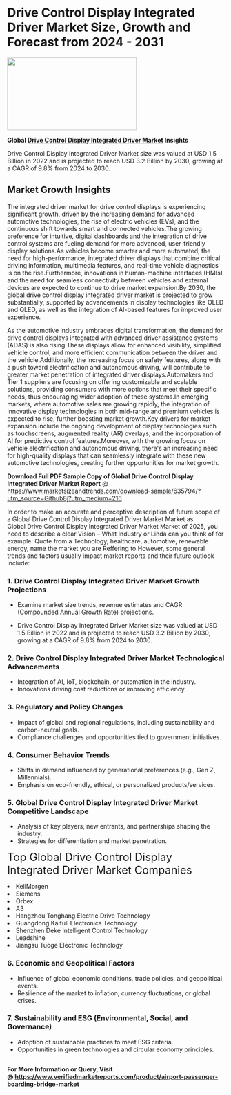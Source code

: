 <H1>Drive Control Display Integrated Driver Market Size, Growth and Forecast from 2024 - 2031</H1><img class="aligncenter size-medium wp-image-584254" src="https://thirdeyenews.in/wp-content/uploads/2024/09/Global-Market-Research-300x168.jpeg" alt="" width="300" height="168" /><p><strong>Global&nbsp;<a href="https://www.marketsizeandtrends.com/download-sample/635794/?utm_source=Github8j?utm_medium=216">Drive Control Display Integrated Driver Market</a> Insights</strong></p><p>Drive Control Display Integrated Driver Market size was valued at USD 1.5 Billion in 2022 and is projected to reach USD 3.2 Billion by 2030, growing at a CAGR of 9.8% from 2024 to 2030.</p><p><h2>Market Growth Insights</h2> <p>The integrated driver market for drive control displays is experiencing significant growth, driven by the increasing demand for advanced automotive technologies, the rise of electric vehicles (EVs), and the continuous shift towards smart and connected vehicles.The growing preference for intuitive, digital dashboards and the integration of drive control systems are fueling demand for more advanced, user-friendly display solutions.As vehicles become smarter and more automated, the need for high-performance, integrated driver displays that combine critical driving information, multimedia features, and real-time vehicle diagnostics is on the rise.Furthermore, innovations in human-machine interfaces (HMIs) and the need for seamless connectivity between vehicles and external devices are expected to continue to drive market expansion.By 2030, the global drive control display integrated driver market is projected to grow substantially, supported by advancements in display technologies like OLED and QLED, as well as the integration of AI-based features for improved user experience.</p> <p>As the automotive industry embraces digital transformation, the demand for drive control displays integrated with advanced driver assistance systems (ADAS) is also rising.These displays allow for enhanced visibility, simplified vehicle control, and more efficient communication between the driver and the vehicle.Additionally, the increasing focus on safety features, along with a push toward electrification and autonomous driving, will contribute to greater market penetration of integrated driver displays.Automakers and Tier 1 suppliers are focusing on offering customizable and scalable solutions, providing consumers with more options that meet their specific needs, thus encouraging wider adoption of these systems.In emerging markets, where automotive sales are growing rapidly, the integration of innovative display technologies in both mid-range and premium vehicles is expected to rise, further boosting market growth.Key drivers for market expansion include the ongoing development of display technologies such as touchscreens, augmented reality (AR) overlays, and the incorporation of AI for predictive control features.Moreover, with the growing focus on vehicle electrification and autonomous driving, there's an increasing need for high-quality displays that can seamlessly integrate with these new automotive technologies, creating further opportunities for market growth.<p><span class=""><strong>Download Full PDF Sample Copy of Global Drive Control Display Integrated Driver Market Report</strong> @ <a href="https://www.marketsizeandtrends.com/download-sample/635794/?utm_source=Github8j?utm_medium=216" target="_blank">https://www.marketsizeandtrends.com/download-sample/635794/?utm_source=Github8j?utm_medium=216</a></span></p><p>In order to make an accurate and perceptive description of future scope of a Global&nbsp;Drive Control Display Integrated Driver Market Market as Global&nbsp;Drive Control Display Integrated Driver Market Market of 2025, you need to describe a clear Vision &ndash; What Industry or Linda can you think of for example: Quote from a Technology, healthcare, automotive, renewable energy, name the market you are Reffering to.However, some general trends and factors usually impact market reports and their future outlook include:</p><h3>1.&nbsp;<strong>Drive Control Display Integrated Driver Market Growth Projections</strong></h3><ul><li>Examine market size trends, revenue estimates and CAGR (Compounded Annual Growth Rate) projections.</li><li><p>Drive Control Display Integrated Driver Market size was valued at USD 1.5 Billion in 2022 and is projected to reach USD 3.2 Billion by 2030, growing at a CAGR of 9.8% from 2024 to 2030.</p></li></ul><h3>2.&nbsp;<strong>Drive Control Display Integrated Driver Market Technological Advancements</strong></h3><ul><li>Integration of AI, IoT, blockchain, or automation in the industry.</li><li>Innovations driving cost reductions or improving efficiency.</li></ul><h3>3.&nbsp;<strong>Regulatory and Policy Changes</strong></h3><ul><li>Impact of global and regional regulations, including sustainability and carbon-neutral goals.</li><li>Compliance challenges and opportunities tied to government initiatives.</li></ul><h3>4.&nbsp;<strong>Consumer Behavior Trends</strong></h3><ul><li>Shifts in demand influenced by generational preferences (e.g., Gen Z, Millennials).</li><li>Emphasis on eco-friendly, ethical, or personalized products/services.</li></ul><h3>5.&nbsp;<strong>Global Drive Control Display Integrated Driver Market Competitive Landscape</strong></h3><ul><li>Analysis of key players, new entrants, and partnerships shaping the industry.</li><li>Strategies for differentiation and market penetration.</li></ul><p data-pm-slice="1 1 []"><span style="color: inherit; font-family: inherit; font-size: 25px;">Top Global Drive Control Display Integrated Driver Market Companies</span></p><div class="" data-test-id=""><p><li>KellMorgen</li><li> Siemens</li><li> Orbex</li><li> A3</li><li> Hangzhou Tonghang Electric Drive Technology</li><li> Guangdong Kaifull Electronics Technology</li><li> Shenzhen Deke Intelligent Control Technology</li><li> Leadshine</li><li> Jiangsu Tuoge Electronic Technology</li></p></div><h3>6.&nbsp;<strong>Economic and Geopolitical Factors</strong></h3><ul><li>Influence of global economic conditions, trade policies, and geopolitical events.</li><li>Resilience of the market to inflation, currency fluctuations, or global crises.</li></ul><h3>7.&nbsp;<strong>Sustainability and ESG (Environmental, Social, and Governance)</strong></h3><ul><li>Adoption of sustainable practices to meet ESG criteria.</li><li>Opportunities in green technologies and circular economy principles.</li></ul><h2><strong style="font-size: 14px;">For More Information or Query, Visit @&nbsp;</strong><a style="background-color: #ffffff; font-size: 14px;" href="https://www.marketsizeandtrends.com/report/drive-control-display-integrated-driver-market/" target="_blank">https://www.verifiedmarketreports.com/product/airport-passenger-boarding-bridge-market</a></h2>